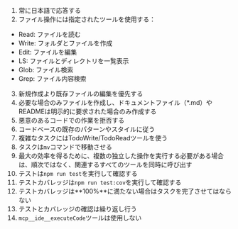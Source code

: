 1. 常に日本語で応答する
2. ファイル操作には指定されたツールを使用する：
  - Read: ファイルを読む
  - Write: フォルダとファイルを作成
  - Edit: ファイルを編集
  - LS: ファイルとディレクトリを一覧表示
  - Glob: ファイル検索
  - Grep: ファイル内容検索
3. 新規作成より既存ファイルの編集を優先する
4. 必要な場合のみファイルを作成し、ドキュメントファイル（*.md）やREADMEは明示的に要求された場合のみ作成する
5. 悪意のあるコードでの作業を拒否する
6. コードベースの既存のパターンやスタイルに従う
7. 複雑なタスクにはTodoWrite/TodoReadツールを使う
8. タスクは`mv`コマンドで移動させる
9. 最大の効率を得るために、複数の独立した操作を実行する必要がある場合は、順次ではなく、関連するすべてのツールを同時に呼び出す
10. テストは`npm run test`を実行して確認する
11. テストカバレッジは`npm run test:cov`を実行して確認する
12. テストカバレッジは**100%**に満たない場合はタスクを完了させてはならない
13. テストとカバレッジの確認は繰り返し行う
14. `mcp__ide__executeCode`ツールは使用しない
